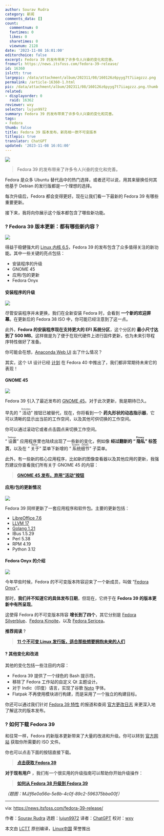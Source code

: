 ```yaml
---
author: Sourav Rudra
category: 新闻
comments_data: []
count:
  commentnum: 0
  favtimes: 0
  likes: 0
  sharetimes: 0
  viewnum: 2128
date: '2023-11-08 16:01:00'
editorchoice: false
excerpt: Fedora 39 的发布带来了许多令人兴奋的变化和完善。
fromurl: https://news.itsfoss.com/fedora-39-release/
id: 16360
islctt: true
largepic: /data/attachment/album/202311/08/160126z6pyyg7t7iiagzzz.png
permalink: /article-16360-1.html
pic: /data/attachment/album/202311/08/160126z6pyyg7t7iiagzzz.png.thumb.jpg
related:
- displayorder: 0
  raid: 16362
reviewer: wxy
selector: lujun9972
summary: Fedora 39 的发布带来了许多令人兴奋的变化和完善。
tags:
- Fedora
thumb: false
title: Fedora 39 版本发布，新亮相一款不可变版本
titlepic: true
translator: ChatGPT
updated: '2023-11-08 16:01:00'
---
```


![](/data/attachment/album/202311/08/160126z6pyyg7t7iiagzzz.png)



> 
> Fedora 39 的发布带来了许多令人兴奋的变化和完善。
> 
> 
> 


Fedora 是众多 Ubuntu 替代品中的热门选择，或者还可以说，用其来替换任何其他基于 Debian 的发行版都是一个理想的选择。


每次升级后，Fedora 都会变得更好。现在让我们看一下最新的 Fedora 39 有哪些重要更新。


接下来，我将向你展示这个版本都包含了哪些新功能。


### ? Fedora 39 版本更新：都有哪些新内容？


![](/data/attachment/album/202311/08/160148sup4uu0n8zullepb.png)


得益于稳健强大的 [Linux 内核 6.5](https://news.itsfoss.com/linux-kernel-6-5-release/)，Fedora 39 的发布包含了众多值得关注的新功能。其中一些关键的亮点包括：


* 安装程序的升级
* GNOME 45
* 应用/包的更新
* Fedora Onyx


#### 安装程序的升级


![](/data/attachment/album/202311/08/160149ucrsi6h36urcsrzc.png)


尽管安装程序并未更换，我们在全新安装 Fedora 时，会看到 **一个新的欢迎屏幕**。在更新后的 Fedora 38 ISO 中，你可能已经注意到了这一点。


此外，**Fedora 的安装程序现在支持更大的 EFI 系统分区**，这个分区的 **最小尺寸达到了 500 MB**。这样做是为了便于在现代硬件上进行固件更新，也为未来引导程序特性做好了准备。


你可能会在想，[Anaconda Web UI](https://news.itsfoss.com/fedora-new-web-ui-install-dev/) 出了什么情况？


其实，这个 UI 设计已经 [计划](https://fedoraproject.org/wiki/Changes/AnacondaWebUIforFedoraWorkstation) 在 Fedora 40 中推出了，我们都非常期待未来它的表现！


#### GNOME 45


![](/data/attachment/album/202311/08/160149v07z80oj37oqe0ja.png)


Fedora 39 引入了最近发布的 [GNOME 45](https://news.itsfoss.com/gnome-45-release/)。对于此次更新，我是期待已久。


早先的 “<ruby> 活动 <rt>  Activities </rt></ruby>” 按钮已被替代，现在，你将看到一个 **药丸形状的动态指示器**，它可以清晰的显示出当前的工作空间，以及其他可供切换的工作空间。


你可以通过滚动它或者点击圆点来切换工作空间。


“<ruby> 设置 <rt>  Settings </rt></ruby>” 应用程序里也陆续出现了一些新的变化，例如像 **经过翻新的 “<ruby> 隐私 <rt>  Privacy </rt></ruby>” 标签页**，以及在 “<ruby> 关于 <rt>  About </rt></ruby>” 菜单下新增的 “<ruby> 系统细节 <rt>  System Details </rt></ruby>” 子菜单。


此外，有一些新的核心应用程序，比如新的图像查看器以及其他应用的更新，我强烈建议你查看我们所有关于 GNOME 45 的内容：



> 
> **[GNOME 45 发布，弃用“活动”按钮](/article-16215-1.html)**
> 
> 
> 


#### 应用/包的更新情况


![](/data/attachment/album/202311/08/160150sql4z2uoul4l3uf2.png)


Fedora 39 同样更新了一套应用程序和软件包。主要的更新包括：


* [LibreOffice 7.6](https://news.itsfoss.com/libreoffice-7-6/)
* [LLVM 17](https://releases.llvm.org/17.0.1/docs/ReleaseNotes.html)
* [Golang 1.21](https://go.dev/blog/go1.21)
* IBus 1.5.29
* Perl 5.38
* RPM 4.19
* Python 3.12


#### Fedora Onyx 的介绍


![](/data/attachment/album/202311/08/160150gqnbd0qsz5fgl6u5.png)


今年早些时候，Fedora 的不可变版本阵容迎来了一个新成员，叫做 “[Fedora Onyx](https://news.itsfoss.com/fedora-onyx-official/)”。


那时，**我们并不知道它的具体发布日期**，但现在，它终于在 **Fedora 39 的版本更新中有所呈现**。


这使得 Fedora 的不可变版本阵容 **增长到了四个**，其它分别是 [Fedora Silverblue](https://silverblue.fedoraproject.org/)、[Fedora Kinoite](https://kinoite.fedoraproject.org/)，以及 [Fedora Sericea](https://fedoraproject.org/sericea/)。


**推荐阅读** ?



> 
> **[11 个不可变 Linux 发行版，适合那些想要拥抱未来的人们](/article-15841-1.html)**
> 
> 
> 


#### ?️ 其他变化和改进


其他的变化包括一些注目的内容：


* Fedora 39 提供了一个绿色的 Bash 提示符。
* 移除了 Fedora 工作站的自定义 Qt 主题设计。
* 对于 Indic（印度）语言，实现了谷歌 [Noto](https://fonts.google.com/noto) 字体。
* Flatpak 不再使用模块进行构建，而是采用了一个独立的构建目标。


你还可以通过我们针对 [Fedora 39 特性](/article-16207-1.html) 的报道和查阅 [官方更改日志](https://fedoraproject.org/wiki/Releases/39/ChangeSet) 来更深入地了解这次的版本发布。


### ? 如何下载 Fedora 39


和往常一样，Fedora 的新版本更新带来了大量的改进和升级。你可以转到 [官方网站](https://fedoraproject.org/workstation/download/) 获取你所需要的 ISO 文件。


你也可以点击下面的按钮直接下载。



> 
> **[点击获取 Fedora 39](https://fedoraproject.org/workstation/download/)**
> 
> 
> 


**对于现有用户** ，我们有一个很实用的升级指南可以帮助你开始升级操作：



> 
> **[如何从 Fedora 38 升级到 Fedora 39](https://itsfoss.com/upgrade-fedora-version/)**
> 
> 
> 


*（题图：MJ/f6e0a56a-5e8b-4c0f-89c2-596375bba00f）*




---


via: <https://news.itsfoss.com/fedora-39-release/>


作者：[Sourav Rudra](https://news.itsfoss.com/author/sourav/) 选题：[lujun9972](https://github.com/lujun9972) 译者：[ChatGPT](https://linux.cn/lctt/ChatGPT) 校对：[wxy](https://github.com/wxy)


本文由 [LCTT](https://github.com/LCTT/TranslateProject) 原创编译，[Linux中国](https://linux.cn/) 荣誉推出